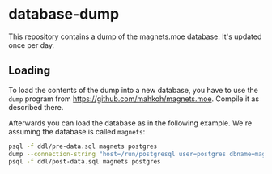 # database-dump

This repository contains a dump of the magnets.moe database. It's updated once per day.

## Loading

To load the contents of the dump into a new database, you have to use the `dump` program from https://github.com/mahkoh/magnets.moe. Compile it as described there.

Afterwards you can load the database as in the following example. We're assuming the database is called `magnets`:

```bash
psql -f ddl/pre-data.sql magnets postgres
dump --connection-string "host=/run/postgresql user=postgres dbname=magnets" load
psql -f ddl/post-data.sql magnets postgres
```
